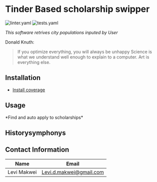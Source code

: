 # Tinder Based scholarship swipper

![linter.yaml](https://github.com/kyle-olivier20/week2_project/actions/workflows/linter.yaml/badge.svg)
![tests.yaml](https://github.com/kyle-olivier20/week2_project/actions/workflows/tests.yaml/badge.svg)

*This software retrives city populations inputed by User*

Donald Knuth:
> If you optimize everything, you will always be unhappy
> Science is what we understand well enough to explain to a computer. Art is everything else.


## Installation
* [Install coverage](https://coverage.readthedocs.io/en/latest/)


## Usage
\*Find and auto apply to scholarships\*

## Historysymphonys



## Contact Information

Name         | Email
------------ | -------------------------
Levi Makwei  | Levi.d.makwei@gmail.com
